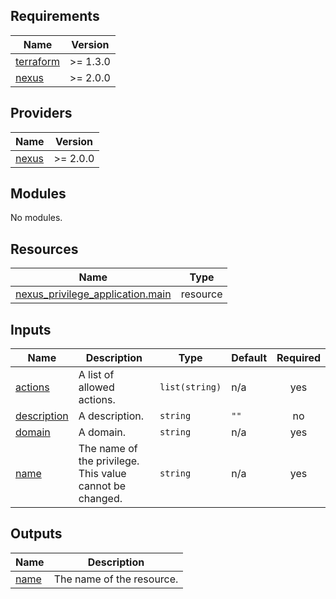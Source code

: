 ## Requirements

| Name | Version |
|------|---------|
| <a name="requirement_terraform"></a> [terraform](#requirement\_terraform) | >= 1.3.0 |
| <a name="requirement_nexus"></a> [nexus](#requirement\_nexus) | >= 2.0.0 |

## Providers

| Name | Version |
|------|---------|
| <a name="provider_nexus"></a> [nexus](#provider\_nexus) | >= 2.0.0 |

## Modules

No modules.

## Resources

| Name | Type |
|------|------|
| [nexus_privilege_application.main](https://registry.terraform.io/providers/datadrivers/nexus/latest/docs/resources/privilege_application) | resource |

## Inputs

| Name | Description | Type | Default | Required |
|------|-------------|------|---------|:--------:|
| <a name="input_actions"></a> [actions](#input\_actions) | A list of allowed actions. | `list(string)` | n/a | yes |
| <a name="input_description"></a> [description](#input\_description) | A description. | `string` | `""` | no |
| <a name="input_domain"></a> [domain](#input\_domain) | A domain. | `string` | n/a | yes |
| <a name="input_name"></a> [name](#input\_name) | The name of the privilege. This value cannot be changed. | `string` | n/a | yes |

## Outputs

| Name | Description |
|------|-------------|
| <a name="output_name"></a> [name](#output\_name) | The name of the resource. |
